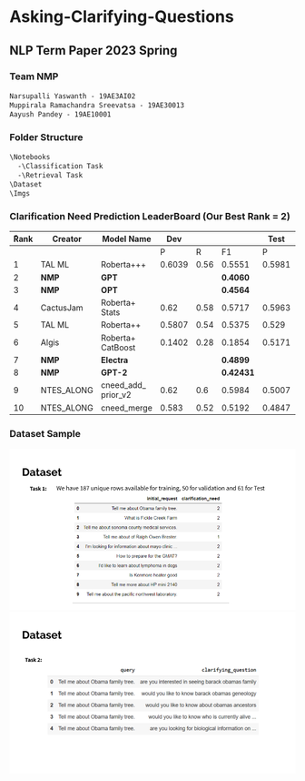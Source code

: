 # Asking-Clarifying-Questions
## NLP Term Paper 2023 Spring


### Team NMP

```
Narsupalli Yaswanth - 19AE3AI02
Muppirala Ramachandra Sreevatsa - 19AE30013
Aayush Pandey - 19AE10001
```


### Folder Structure

```
\Notebooks
  -\Classification Task
  -\Retrieval Task
\Dataset
\Imgs

```

### Clarification Need Prediction LeaderBoard  (Our Best Rank = 2)

| **ًRank**  | **Creator**  | **Model Name**       | **Dev**  |           |          | **Test** |          |          |
|-----------|-------------|---------------------|---------|----------|----------|----------|----------|----------|
|           |             |                     | P       | R        | F1       | P        | R        | F1       |
| 1         | TAL ML      | Roberta+++          | 0.6039  | 0.56     | 0.5551   | 0.5981   | 0.6557   | 0.607    |
| 2     | **NMP**        | **GPT**                 |            |          | **0.4060**     |            |            | **0.5761**   |
| 3     | **NMP**        | **OPT**                 |            |          | **0.4564**     |            |            | **0.5478**    |
| 4     | CactusJam  | Roberta+ Stats      | 0.62       | 0.58     | 0.5717     | 0.5963     | 0.5902     | 0.5416    |
| 5     | TAL ML     | Roberta++           | 0.5807     | 0.54     | 0.5375     | 0.529      | 0.5574     | 0.5253    |
| 6     | Algis      | Roberta+ CatBoost   | 0.1402     | 0.28     | 0.1854     | 0.5171     | 0.5246     | 0.5138    |
| 7     | **NMP**        | **Electra**             |            |          | **0.4899**     |            |            | **0.5048**    |
| 8     | **NMP**        | **GPT-2**               |            |          | **0.42431**    |            |            | **0.50263**   |
| 9     | NTES_ALONG | cneed_add_ prior_v2 | 0.62       | 0.6      | 0.5984     | 0.5007     | 0.5082     | 0.5018    |
| 10    | NTES_ALONG | cneed_merge         | 0.583      | 0.52     | 0.5192     | 0.4847     | 0.5082     | 0.496     |



### Dataset Sample

![alt text](https://github.com/yaswanth-iitkgp/Asking-Clarifying-Questions/blob/main/Imgs/Task%20-1%20Dataset.png)
![alt text](https://github.com/yaswanth-iitkgp/Asking-Clarifying-Questions/blob/main/Imgs/Task%20-2%20Dataset.png)
